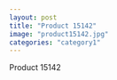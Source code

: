 ```yaml
---
layout: post
title: "Product 15142"
image: "product15142.jpg"
categories: "category1"
---
```

Product 15142
